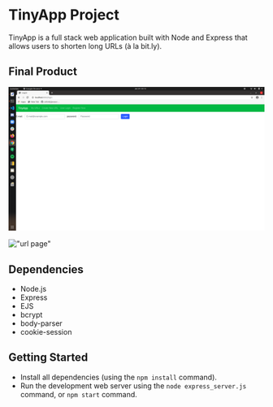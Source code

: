 # TinyApp Project

TinyApp is a full stack web application built with Node and Express that allows users to shorten long URLs (à la bit.ly).

## Final Product

!["Login Page"](https://github.com/nicholasrwx/tinyapp/blob/master/docs/LoginPage.png?raw=true)



!["url page"](#https://github.com/nicholasrwx/tinyapp/blob/master/docs/URLpage.png?raw=true)

## Dependencies

- Node.js
- Express
- EJS
- bcrypt
- body-parser
- cookie-session

## Getting Started

- Install all dependencies (using the `npm install` command).
- Run the development web server using the `node express_server.js` command, or `npm start` command.
